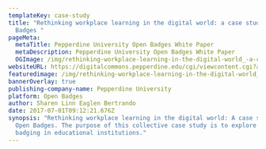```yaml
---
templateKey: case-study
title: "Rethinking workplace learning in the digital world: a case study of Open
  Badges "
pageMeta:
  metaTitle: Pepperdine University Open Badges White Paper
  metaDescription: Pepperdine University Open Badges White Paper
  OGImage: /img/rethinking-workplace-learning-in-the-digital-world_-a-case-study-of-open-badges.png
websiteURL: https://digitalcommons.pepperdine.edu/cgi/viewcontent.cgi?article=1824&context=etd
featuredimage: /img/rethinking-workplace-learning-in-the-digital-world_-a-case-study-of-open-badges.png
bannerOverlay: true
publishing-company-name: Pepperdine University
platform: Open Badges
author: Sharen Linn Eaglen Bertrando
date: 2017-07-01T09:12:21.676Z
synopsis: "Rethinking workplace learning in the digital world: A case study of
  Open Badges. The purpose of this collective case study is to explore digital
  badging in educational institutions."
---
```

